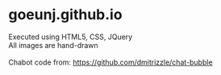 # goeunj.github.io
Executed using HTML5, CSS, JQuery <br>
All images are hand-drawn <br><br>
Chabot code from: https://github.com/dmitrizzle/chat-bubble
